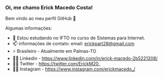 ### Oi, me chamo Erick Macedo Costa!
Bem vindo ao meu perfil GitHub 👋


Algumas informações:
- 🌱 Estou estudando no IFTO no curso de Sistemas para Internet.
- 📫 informações de contato: email: erickpart28@gmail.com 
- ⚡ Brasileiro - Atualmente em Palmas-TO
- 👦🏻 Linkedin - https://www.linkedin.com/in/erick-macedo-2b5221208/
- 👦🏻 Twitter - https://twitter.com/ErickM20_
- 👦🏻 Instagram - https://www.instagram.com/erickmacedo_/
